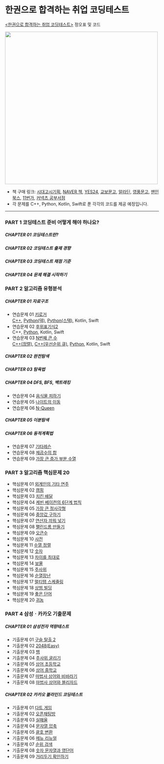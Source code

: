 # 한권으로 합격하는 취업 코딩테스트

[&lt;한권으로 합격하는 취업 코딩테스트>](https://book.naver.com/bookdb/book_detail.naver?bid=21136621) 정오표 및 코드

<img src="https://user-images.githubusercontent.com/8025481/137583111-2950d198-6ae9-45e7-bbe7-9f20a24a4dcd.jpg" height="500" />

- 책 구매 링크: [시대고시기획](https://www.sdedu.co.kr/book/item.php?it_id=1626930732&cat_id=008005002), [NAVER 책](https://book.naver.com/bookdb/book_detail.naver?bid=21136621), [YES24](http://www.yes24.com/Product/Goods/104231234), [교보문고](https://www.kyobobook.co.kr/product/detailViewKor.laf?barcode=9791138305419), [알라딘](http://aladin.kr/p/GP0za), [영풍문고](https://www.ypbooks.co.kr/book.yp?bookcd=101130329), [맨인북스](https://www.kangcom.com/sub/view.asp?sku=281377854), [11번가](http://www.11st.co.kr/products/3868685312), [커넥츠 공부서점](https://book.conects.com/product/bookDetail?goods_id=0100023107769)
- 각 문제를 C++, Python, Kotlin, Swift로 푼 각각의 코드를 제공 예정입니다.

***

### PART 1 코딩테스트 준비 어떻게 해야 하나요?

##### CHAPTER 01 코딩테스트란?

##### CHAPTER 02 코딩테스트 출제 경향

##### CHAPTER 03 코딩테스트 채점 기준

##### CHAPTER 04 문제 해결 시작하기

### PART 2 알고리즘 유형분석

##### CHAPTER 01 자료구조

- 연습문제 01 [키로거](https://boj.kr/5397)  
  [C++](https://github.com/ydh0213/coding-test-book/blob/main/PART%202/Practice%2001/1.cpp), [Python(덱)](https://github.com/ydh0213/coding-test-book/blob/main/PART%202/Practice%2001/2.py), [Python(스택)](https://github.com/ydh0213/coding-test-book/blob/main/PART%202/Practice%2001/3.py), Kotlin, Swift
- 연습문제 02 [후위표기식2](https://boj.kr/1935)  
  C++, [Python](https://github.com/ydh0213/coding-test-book/blob/main/PART%202/Practice%2002/1.py), Kotlin, Swift
- 연습문제 03 [N번째 큰 수](http://boj.kr/2075)  
  [C++(정렬)](https://github.com/ydh0213/coding-test-book/blob/main/PART%202/Practice%2003/1.cpp), [C++(우선순위 큐)](https://github.com/ydh0213/coding-test-book/blob/main/PART%202/Practice%2003/2.cpp), [Python](https://github.com/ydh0213/coding-test-book/blob/main/PART%202/Practice%2003/3.py), Kotlin, Swift

##### CHAPTER 02 완전탐색

##### CHAPTER 03 탐욕법

##### CHAPTER 04 DFS, BFS, 백트래킹

- 연습문제 04 [음식물 피하기](http://boj.kr/1743)
- 연습문제 05 [나이트의 이동](https://boj.kr/7562)
- 연습문제 06 [N-Queen](https://boj.kr/9663)

##### CHAPTER 05 이분탐색

##### CHAPTER 06 동적계획법

- 연습문제 07 [기타레슨](https://boj.kr/2343)
- 연습문제 08 [제곱수의 합](https://boj.kr/1699)
- 연습문제 09 [가장 큰 증가 부분 수열](http://boj.kr/11055)

### PART 3 알고리즘 핵심문제 20

- 핵심문제 01 [외계인의 기타 연주](https://boj.kr/2841)
- 핵심문제 02 [캠핑](http://boj.kr/4796)
- 핵심문제 03 [치킨 배달](http://boj.kr/15686)
- 핵심문제 04 [케빈 베이컨의 6단계 법칙](http://boj.kr/1389) 
- 핵심문제 05 [가장 큰 정사각형](http://boj.kr/1915)
- 핵심문제 06 [중앙값 구하기](https://boj.kr/2696)
- 핵심문제 07 [연산자 끼워 넣기](http://boj.kr/14888)
- 핵심문제 08 [팰린드롬 만들기](https://boj.kr/1213)
- 핵심문제 09 [오큰수](https://boj.kr/17298)
- 핵심문제 10 [사전](https://boj.kr/1256)
- 핵심문제 11 [수열 정렬](https://boj.kr/1015)
- 핵심문제 12 [숫자](https://boj.kr/1131)
- 핵심문제 13 [차이를 최대로](https://boj.kr/10819)
- 핵심문제 14 [보물](https://boj.kr/1026)
- 핵심문제 15 [주사위](https://boj.kr/1041)
- 핵심문제 16 [순열장난](https://boj.kr/10597)
- 핵심문제 17 [멀티탭 스케줄링](https://boj.kr/1700)
- 핵심문제 18 [상범 빌딩](https://boj.kr/6593)
- 핵심문제 19 [좋은 단어](https://boj.kr/3986)
- 핵심문제 20 [귀농](https://boj.kr/1184)

### PART 4 삼성ㆍ카카오 기출문제

##### CHAPTER 01 삼성전자 역량테스트

- 기출문제 01 [구슬 탈출 2](http://boj.kr/13460)
- 기출문제 02 [2048(Easy)](https://boj.kr/12100)
- 기출문제 03 [뱀](http://boj.kr/3190)
- 기출문제 04 [주사위 굴리기](http://boj.kr/14499)
- 기출문제 05 [상어 초등학교](http://boj.kr/21608)
- 기출문제 06 [상어 중학교](http://boj.kr/21609)
- 기출문제 07 [마법사 상어와 비바라기](http://boj.kr/21610)
- 기출문제 08 [마법사 상어와 블리자드](http://boj.kr/21611)

##### CHAPTER 02 카카오 블라인드 코딩테스트

- 기출문제 01 [다트 게임](https://programmers.co.kr/learn/courses/30/lessons/17682)
- 기출문제 02 [오픈채팅방](https://programmers.co.kr/learn/courses/30/lessons/42888)
- 기출문제 03 [실패율](https://programmers.co.kr/learn/courses/30/lessons/42889)
- 기출문제 04 [문자열 압축](https://programmers.co.kr/learn/courses/30/lessons/60057)
- 기출문제 05 [괄호 변환](https://programmers.co.kr/learn/courses/30/lessons/60058)
- 기출문제 06 [메뉴 리뉴얼](https://programmers.co.kr/learn/courses/30/lessons/72411)
- 기출문제 07 [순위 검색](https://programmers.co.kr/learn/courses/30/lessons/72412)
- 기출문제 08 [숫자 문자열과 영단어](https://programmers.co.kr/learn/courses/30/lessons/81301)
- 기출문제 09 [거리두기 확인하기](https://programmers.co.kr/learn/courses/30/lessons/81302)
